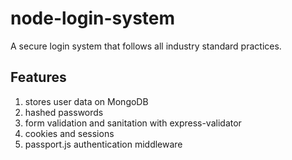 # node-login-system
A secure login system that follows all industry standard practices.

## Features
1. stores user data on MongoDB
2. hashed passwords
3. form validation and sanitation with express-validator
4. cookies and sessions
5. passport.js authentication middleware
